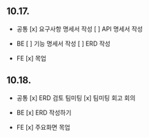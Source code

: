 ## 10.17.
- 공통
[x] 요구사항 명세서 작성
[ ] API 명세서 작성

- BE
[ ] 기능 명세서 작성
[ ] ERD 작성

- FE
[x] 목업

## 10.18.
- 공통
[x] ERD 검토 팀미팅
[x] 팀미팅 회고 회의

- BE
[x] ERD 작성하기

- FE
[x] 주요화면 목업
